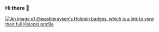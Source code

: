 ### Hi there 👋

[![An image of @washierayken's Holopin badges, which is a link to view their full Holopin profile](https://holopin.me/washierayken)](https://holopin.io/@washierayken)





